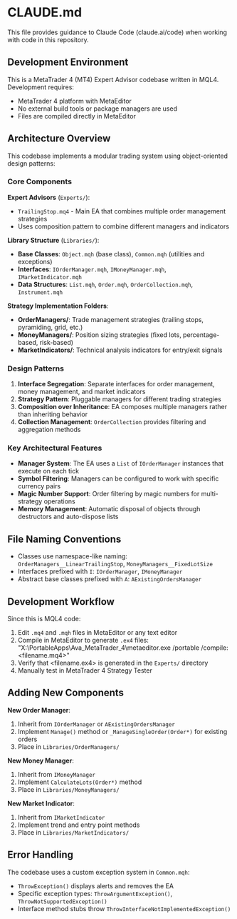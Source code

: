 # CLAUDE.md

This file provides guidance to Claude Code (claude.ai/code) when working with code in this repository.

## Development Environment

This is a MetaTrader 4 (MT4) Expert Advisor codebase written in MQL4. Development requires:
- MetaTrader 4 platform with MetaEditor
- No external build tools or package managers are used
- Files are compiled directly in MetaEditor

## Architecture Overview

This codebase implements a modular trading system using object-oriented design patterns:

### Core Components

**Expert Advisors** (`Experts/`):
- `TrailingStop.mq4` - Main EA that combines multiple order management strategies
- Uses composition pattern to combine different managers and indicators

**Library Structure** (`Libraries/`):
- **Base Classes**: `Object.mqh` (base class), `Common.mqh` (utilities and exceptions)
- **Interfaces**: `IOrderManager.mqh`, `IMoneyManager.mqh`, `IMarketIndicator.mqh`
- **Data Structures**: `List.mqh`, `Order.mqh`, `OrderCollection.mqh`, `Instrument.mqh`

**Strategy Implementation Folders**:
- **OrderManagers/**: Trade management strategies (trailing stops, pyramiding, grid, etc.)
- **MoneyManagers/**: Position sizing strategies (fixed lots, percentage-based, risk-based)
- **MarketIndicators/**: Technical analysis indicators for entry/exit signals

### Design Patterns

1. **Interface Segregation**: Separate interfaces for order management, money management, and market indicators
2. **Strategy Pattern**: Pluggable managers for different trading strategies
3. **Composition over Inheritance**: EA composes multiple managers rather than inheriting behavior
4. **Collection Management**: `OrderCollection` provides filtering and aggregation methods

### Key Architectural Features

- **Manager System**: The EA uses a `List` of `IOrderManager` instances that execute on each tick
- **Symbol Filtering**: Managers can be configured to work with specific currency pairs
- **Magic Number Support**: Order filtering by magic numbers for multi-strategy operations
- **Memory Management**: Automatic disposal of objects through destructors and auto-dispose lists

## File Naming Conventions

- Classes use namespace-like naming: `OrderManagers__LinearTrailingStop`, `MoneyManagers__FixedLotSize`
- Interfaces prefixed with `I`: `IOrderManager`, `IMoneyManager`
- Abstract base classes prefixed with `A`: `AExistingOrdersManager`

## Development Workflow

Since this is MQL4 code:
1. Edit `.mq4` and `.mqh` files in MetaEditor or any text editor
2. Compile in MetaEditor to generate `.ex4` files: "X:\PortableApps\Ava_MetaTrader_4\metaeditor.exe /portable /compile:<filename.mq4>"
3. Verify that <filename.ex4> is generated in the `Experts/` directory
4. Manually test in MetaTrader 4 Strategy Tester

## Adding New Components

**New Order Manager**:
1. Inherit from `IOrderManager` or `AExistingOrdersManager`
2. Implement `Manage()` method or `_ManageSingleOrder(Order*)` for existing orders
3. Place in `Libraries/OrderManagers/`

**New Money Manager**:
1. Inherit from `IMoneyManager`
2. Implement `CalculateLots(Order*)` method
3. Place in `Libraries/MoneyManagers/`

**New Market Indicator**:
1. Inherit from `IMarketIndicator`
2. Implement trend and entry point methods
3. Place in `Libraries/MarketIndicators/`

## Error Handling

The codebase uses a custom exception system in `Common.mqh`:
- `ThrowException()` displays alerts and removes the EA
- Specific exception types: `ThrowArgumentException()`, `ThrowNotSupportedException()`
- Interface method stubs throw `ThrowInterfaceNotImplementedException()`